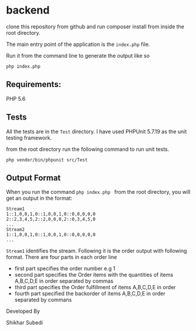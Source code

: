 # backend

clone this repository from github and run composer install from inside the root directory.

The main entry point of the application is the ``` index.php ``` file.

Run it from the command line to generate the output like so

``` php index.php ```


 ## Requirements:
PHP 5.6


## Tests
All the tests are in the ``` Test ``` directory. I have used PHPUnit 5.7.19 as the unit testing framework.

from the root directory run the following command to run unit tests.

```php vendor/bin/phpunit src/Test ```

## Output Format
When you run the command ```php index.php ``` from the root directory, you will get an output in the format:
```
Stream1
1::1,0,0,1,0::1,0,0,1,0::0,0,0,0,0
2::2,3,4,5,2::2,0,0,0,2::0,3,4,5,0
...
Stream2
1::1,0,0,1,0::1,0,0,1,0::0,0,0,0,0
...
```
```Stream1``` identifies the stream. Following it is the order output with following format.
There are four parts in each order line
- first part specifies the order number e.g 1
- second part specifies the Order items with the quantities of items A,B,C,D,E in order separated by commas 
- third part specifies the Order fulfillment of items A,B,C,D,E in order
- fourth part specified the backorder of items A,B,C,D,E in order separated by commans

Developed By

Shikhar Subedi
